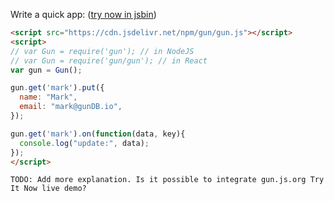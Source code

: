 Write a quick app: ([try now in jsbin](http://jsbin.com/sovihaveso/edit?js,console))

```html
<script src="https://cdn.jsdelivr.net/npm/gun/gun.js"></script>
<script>
// var Gun = require('gun'); // in NodeJS
// var Gun = require('gun/gun'); // in React
var gun = Gun();

gun.get('mark').put({
  name: "Mark",
  email: "mark@gunDB.io",
});

gun.get('mark').on(function(data, key){
  console.log("update:", data);
});
</script>
```

`TODO: Add more explanation. Is it possible to integrate gun.js.org Try It Now live demo?`